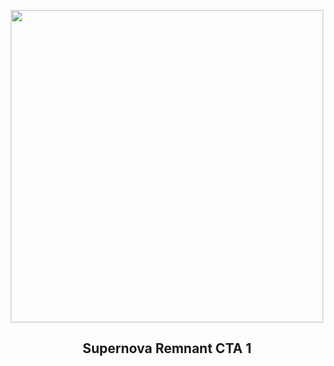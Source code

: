 
<p align="center"><img src="https://apod.nasa.gov/apod/image/2408/CTA1_15_75_Lelu1024.jpg" width="500" height="500"></p>
<h2 align="center"> Supernova Remnant CTA 1 </h2>
